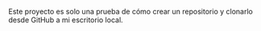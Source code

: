 Este proyecto es solo una prueba de cómo crear un repositorio y clonarlo desde GitHub a mi escritorio local.
